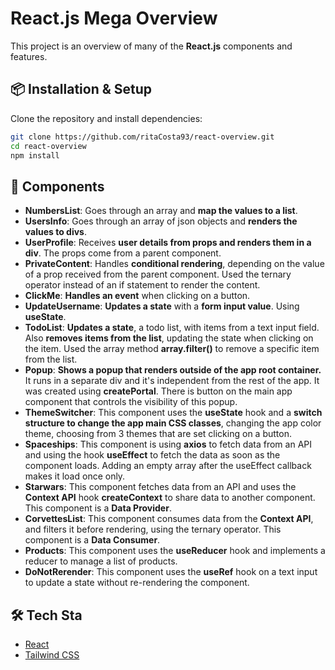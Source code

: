 # React.js Mega Overview 
This project is an overview of many of the **React.js** components and features.

## 📦 Installation & Setup

Clone the repository and install dependencies:

```bash
git clone https://github.com/ritaCosta93/react-overview.git
cd react-overview
npm install 
```

## 🚀 Components
- **NumbersList**: Goes through an array and **map the values to a list**.
- **UsersInfo**: Goes through an array of json objects and **renders the values to divs**.
- **UserProfile**: Receives **user details from props and renders them in a div**. The props come from a parent component.
- **PrivateContent**: Handles **conditional rendering**, depending on the value of a prop received from the parent component. Used the ternary operator instead of an if statement to render the content.
- **ClickMe**: **Handles an event** when clicking on a button.
- **UpdateUsername**: **Updates a state** with a **form input value**. Using **useState**.
- **TodoList**: **Updates a state**, a todo list, with items from a text input field. Also **removes items from the list**, updating the state when clicking on the item. Used the array method **array.filter()** to remove a specific item from the list.
- **Popup**: **Shows a popup that renders outside of the app root container.** It runs in a separate div and it's independent from the rest of the app. It was created using **createPortal**. There is button on the main app component that controls the visibility of this popup.
- **ThemeSwitcher**: This component uses the **useState** hook and a **switch structure to change the app main CSS classes**, changing the app color theme, choosing from 3 themes that are set clicking on a button.
- **Spaceships**: This component is using **axios** to fetch data from an API and using the hook **useEffect** to fetch the data as soon as the component loads. Adding an empty array after the useEffect callback makes it load once only.
- **Starwars**: This component fetches data from an API and uses the **Context API** hook **createContext** to share data to another component. This component is a **Data Provider**.
- **CorvettesList**: This component consumes data from the **Context API**, and filters it before rendering, using the ternary operator. This component is a **Data Consumer**.
- **Products**: This component uses the **useReducer** hook and implements a reducer to manage a list of products.
- **DoNotRerender**: This component uses the **useRef** hook on a text input to update a state without re-rendering the component.


## 🛠️ Tech Sta
- [React](https://reactjs.org/)
- [Tailwind CSS](https://tailwindcss.com/)